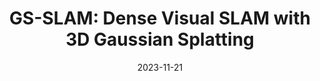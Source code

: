 ---
title: "GS-SLAM: Dense Visual SLAM with 3D Gaussian Splatting"
collection: publications
permalink: /publication/2024-gsslam
date: 2023-11-21
venue: "Arxiv"
authors: "<b>Chi Yan$^{*}$</b>, <b>Delin Qu$^*$</b>, Dong Wang, Dan Xu, Bin Zhao, Xuelong Li"
url: 
project: 
bibtex: files/2024_gsslam.txt
arxiv: https://arxiv.org/abs/2311.11700
openpdf: https://arxiv.org/pdf/2311.11700.pdf
supp: 
teaser: images/2024_gsslam.png
videoresults: 
videotalk: 
poster: 
code: 
---